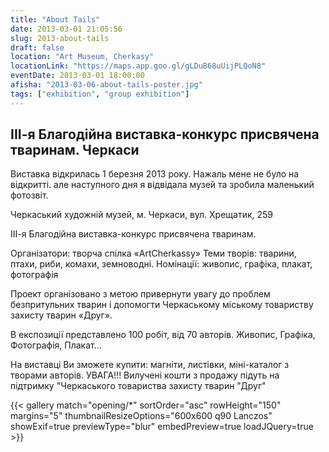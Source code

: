 ```yaml
---
title: "About Tails"
date: 2013-03-01 21:05:56
slug: 2013-about-tails
draft: false
location: "Art Museum, Cherkasy"
locationLink: "https://maps.app.goo.gl/gLDuB68uUijPLQoN8"
eventDate: 2013-03-01 18:00:00
afisha: "2013-03-06-about-tails-poster.jpg"
tags: ["exhibition", "group exhibition"]
---
```


## ІІІ-я Благодійна виставка-конкурс присвячена тваринам. Черкаси

Виставка відкрилась 1 березня 2013 року. Нажаль мене не було на відкритті. але наступного дня я відвідала музей та зробила маленький фотозвіт. 


Черкаський художній музей, м. Черкаси, вул. Хрещатик, 259

ІІІ-я Благодійна виставка-конкурс присвячена тваринам.

Організатори: творча спілка «ArtCherkassy»
Теми творів: тварини, птахи, риби, комахи, земноводні.
Номінації: живопис, графіка, плакат, фотографія

Проект організовано з метою привернути увагу до проблем безпритульних тварин і допомогти Черкаському міському товариству захисту тварин «Друг».

В експозиції представлено 100 робіт, від 70 авторів.
Живопис, Графіка, Фотографія, Плакат...

На виставці Ви зможете купити: магніти, листівки, міні-каталог з творами авторів.
УВАГА!!! Вилучені кошти з продажу підуть на підтримку "Черкаського товариства захисту тварин "Друг"

{{< gallery match="opening/*" sortOrder="asc" rowHeight="150" margins="5" thumbnailResizeOptions="600x600 q90 Lanczos" showExif=true previewType="blur" embedPreview=true loadJQuery=true >}}
